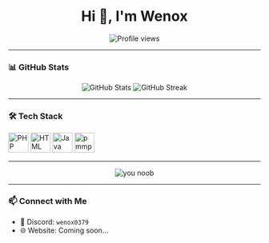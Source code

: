<!-- Profile README for Wenox -->

<h1 align="center">Hi 👋, I'm Wenox</h1>
<p align="center">
 <img src="https://komarev.com/ghpvc/?username=WenoxGB&label=Profile%20Views&color=purple&style=flat" alt="Profile views">
</p>

---

### 📊 GitHub Stats

<p align="center">
  <img src="https://github-readme-stats.vercel.app/api?username=wenox&show_icons=true&theme=tokyonight" alt="GitHub Stats" />
  <img src="https://github-readme-streak-stats.herokuapp.com/?user=wenox&theme=tokyonight" alt="GitHub Streak" />
</p>

---

### 🛠️ Tech Stack

<p align="left">
  <img src="https://cdn.jsdelivr.net/gh/devicons/devicon/icons/php/php-original.svg" alt="PHP" width="40" height="40"/> 
  <img src="https://cdn.jsdelivr.net/gh/devicons/devicon/icons/html5/html5-original.svg" alt="HTML" width="40" height="40"/> 
  <img src="https://cdn.jsdelivr.net/gh/devicons/devicon/icons/java/java-original.svg" alt="Java" width="40" height="40"/>
  <img width="40" alt="pmmp" src="https://github.com/user-attachments/assets/39b1ceb5-a456-496c-997e-3867895f876e" /> 

</p>

---

<p align="center">
  <img alt="you noob" src="https://user-images.githubusercontent.com/74038190/225813708-98b745f2-7d22-48cf-9150-083f1b00d6c9.gif" />
</p>

---

### 📫 Connect with Me

- 💬 Discord: `wenox0379`
- 🌐 Website: Coming soon…
